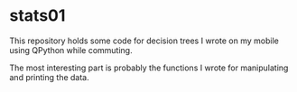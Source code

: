 # stats01
This repository holds some code for decision trees
I wrote on my mobile using QPython while commuting.

The most interesting part is probably the functions I 
wrote for manipulating and printing the data.
